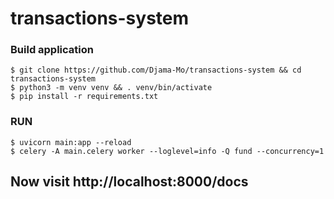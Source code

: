 # transactions-system

### Build application
```
$ git clone https://github.com/Djama-Mo/transactions-system && cd transactions-system
$ python3 -m venv venv && . venv/bin/activate
$ pip install -r requirements.txt
```
### RUN
```
$ uvicorn main:app --reload
$ celery -A main.celery worker --loglevel=info -Q fund --concurrency=1
```

## Now visit http://localhost:8000/docs
